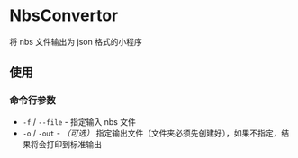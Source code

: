 # NbsConvertor

将 nbs 文件输出为 json 格式的小程序

## 使用

### 命令行参数

- `-f` / `--file` - 指定输入 nbs 文件
- `-o` / `-out` - _（可选）_ 指定输出文件（文件夹必须先创建好），如果不指定，结果将会打印到标准输出
